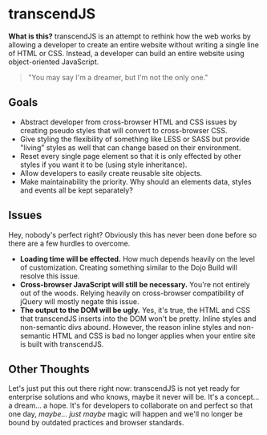transcendJS
============
__What is this?__
transcendJS is an attempt to rethink how the web works by allowing a developer to create an entire website without writing a single line of HTML or CSS. Instead, a developer can build an entire website using object-oriented JavaScript.
> "You may say I'm a dreamer, but I'm not the only one."

Goals
------------
- Abstract developer from cross-browser HTML and CSS issues by creating pseudo styles that will convert to cross-browser CSS.
- Give styling the flexibility of something like LESS or SASS but provide "living" styles as well that can change based on their environment.
- Reset every single page element so that it is only effected by other styles if you want it to be (using style inheritance).
- Allow developers to easily create reusable site objects.
- Make maintainability the priority. Why should an elements data, styles and events all be kept separately?

Issues
------------
Hey, nobody's perfect right? Obviously this has never been done before so there are a few hurdles to overcome.
- __Loading time will be effected.__ How much depends heavily on the level of customization. Creating something similar to the Dojo Build will resolve this issue.
- __Cross-browser JavaScript will still be necessary.__ You're not entirely out of the woods. Relying heavily on cross-browser compatibility of jQuery will mostly negate this issue.
- __The output to the DOM will be ugly.__ Yes, it's true, the HTML and CSS that transcendJS inserts into the DOM won't be pretty. Inline styles and non-semantic divs abound. However, the reason inline styles and non-semantic HTML and CSS is bad no longer applies when your entire site is built with transcendJS.

Other Thoughts
------------
Let's just put this out there right now: transcendJS is not yet ready for enterprise solutions and who knows, maybe it never will be. It's a concept... a dream... a hope. It's for developers to collaborate on and perfect so that one day, _maybe... just maybe_ magic will happen and we'll no longer be bound by outdated practices and browser standards. 
